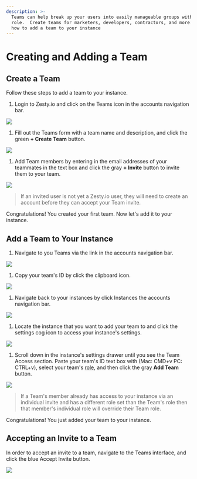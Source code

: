 ```yaml
---
description: >-
  Teams can help break up your users into easily manageable groups with a single
  role.  Create teams for marketers, developers, contractors, and more.  Learn
  how to add a team to your instance
---
```


# Creating and Adding a Team

## Create a Team

Follow these steps to add a team to your instance.

1. Login to Zesty.io and click on the Teams icon in the accounts navigation bar. &#x20;

![](../../../.gitbook/assets/Teams-01-accounts-nav-bar.png)

1. Fill out the Teams form with a team name and description, and click the green **+ Create Team** button.  &#x20;

![](../../../.gitbook/assets/Teams-02-create-a-team.png)

1. Add Team members by entering in the email addresses of your teammates in the text box and click the gray **+ Invite** button to invite them to your team. &#x20;

![](../../../.gitbook/assets/Teams-03-add-members.png)

> If an invited user is not yet a Zesty.io user, they will need to create an account before they can accept your Team invite.

Congratulations! You created your first team. Now let's add it to your instance.

## Add a Team to Your Instance

1. Navigate to you Teams via the link in the accounts navigation bar. &#x20;

![](../../../.gitbook/assets/Teams-01-accounts-nav-bar.png)

1. Copy your team's ID by click the clipboard icon.  &#x20;

![](../../../.gitbook/assets/Teams-02-copy-team-id.png)

1. Navigate back to your instances by click Instances the accounts navigation bar.                                                           &#x20;

![](../../../.gitbook/assets/Teams-03-navigate-to-instances.png)

1. Locate the instance that you want to add your team to and click the settings cog icon to access your instance's settings. &#x20;

![](../../../.gitbook/assets/Teams-04-instance-settings-cog.png)

1. Scroll down in the instance's settings drawer until you see the Team Access section. Paste your team's ID text box with (Mac: CMD+v  PC: CTRL+v), select your team's [role](../../../introduction/guides/getting-started/roles-and-permissions.md), and then click the gray **Add Team** button.                                &#x20;

![](../../../.gitbook/assets/Teams-05-team-access.png)

> If a Team's member already has access to your instance via an individual invite and has a different role set than the Team's role then that member's individual role will override their Team role.

Congratulations! You just added your team to your instance.

## Accepting an Invite to a Team

In order to accept an invite to a team, navigate to the Teams interface, and click the blue Accept Invite button. &#x20;

![](../../../.gitbook/assets/teams-interface.png)
